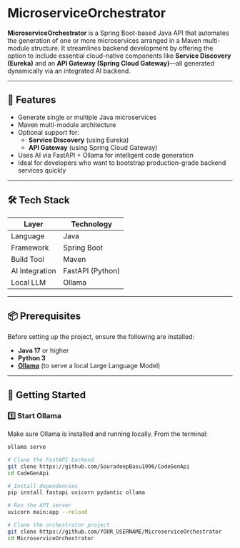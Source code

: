 # MicroserviceOrchestrator

**MicroserviceOrchestrator** is a Spring Boot-based Java API that automates the generation of one or more microservices arranged in a Maven multi-module structure. It streamlines backend development by offering the option to include essential cloud-native components like **Service Discovery (Eureka)** and an **API Gateway (Spring Cloud Gateway)**—all generated dynamically via an integrated AI backend.

---

## 🚀 Features

- Generate single or multiple Java microservices
- Maven multi-module architecture
- Optional support for:
  - **Service Discovery** (using Eureka)
  - **API Gateway** (using Spring Cloud Gateway)
- Uses AI via FastAPI + Ollama for intelligent code generation
- Ideal for developers who want to bootstrap production-grade backend services quickly

---

## 🛠️ Tech Stack

| Layer           | Technology        |
|----------------|-------------------|
| Language        | Java              |
| Framework       | Spring Boot       |
| Build Tool      | Maven             |
| AI Integration  | FastAPI (Python)  |
| Local LLM       | Ollama            |

---

## 📦 Prerequisites

Before setting up the project, ensure the following are installed:

- **Java 17** or higher  
- **Python 3**  
- **[Ollama](https://ollama.com/)** (to serve a local Large Language Model)

---

## 🔧 Getting Started

### 1️⃣ Start Ollama

Make sure Ollama is installed and running locally. From the terminal:

```bash
ollama serve

# Clone the FastAPI backend
git clone https://github.com/SouradeepBasu1996/CodeGenApi
cd CodeGenApi

# Install dependencies
pip install fastapi uvicorn pydantic ollama

# Run the API server
uvicorn main:app --reload

# Clone the orchestrator project
git clone https://github.com/YOUR_USERNAME/MicroserviceOrchestrator
cd MicroserviceOrchestrator
